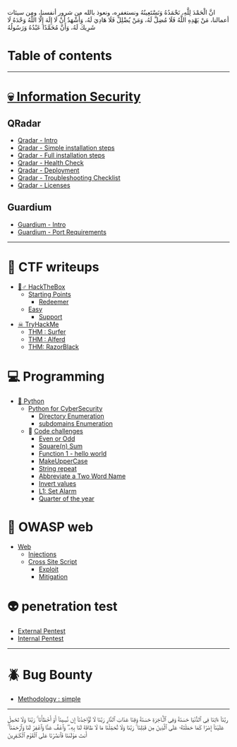انَّ الْحَمْدَ لِلَّهِ، نَحْمَدُهُ وَنَسْتَعِينُهُ ونستغفره، ونعوذ بالله من شرور أنفسنا، ومن سيئات أعمالنا، مَنْ يَهْدِهِ اللَّهُ فَلَا مُضِلَّ لَهُ، وَمَنْ يُضْلِلْ فَلَا هَادِيَ لَهُ، وَأَشْهَدُ أَنْ لَا إِلَهَ إِلَّا اللَّهُ وَحْدَهُ لَا شَرِيكَ لَهُ، وَأَنَّ مُحَمَّدًا عَبْدُهُ وَرَسُولُهُ

# Table of contents
---

# [💀 Information Security](<README (1).md>)
  ## QRadar 
  * [Qradar - Intro](information-security/QRadar-intro.md) 
  * [Qradar - Simple installation steps](information-security/qradar-part-1.md)
  * [Qradar - Full installation steps ](information-security/Qradar-Full-install.md)
  * [Qradar - Health Check](information-security/Qradar-Part2.md)
  * [Qradar - Deployment](information-security/Qradar-Part4.md)
  * [Qradar - Troubleshooting Checklist](information-security/Qradar-Part3.md)
  * [Qradar - Licenses](information-security/Qradar-Part5.md)
## Guardium
* [Guardium - Intro](information-security/Guardium-Intro.md)
* [Guardium - Port Requirements](information-security/Guardium/Guardium-part1.md)

---

# 🧟 CTF writeups &#x20;

* [🧟♂ HackTheBox](ctf-writups/hackthebox/README.md)
  * [Starting Points](ctf-writups/hackthebox/starting-points/README.md)
    * [Redeemer](ctf-writups/hackthebox/starting-points/redeemer.md)
  * [Easy](ctf-writups/hackthebox/easy/README.md)
    * [Support](ctf-writups/hackthebox/easy/support.md)
* [☠ TryHackMe](ctf-writups/tryhackme/README.md)
  * [THM : Surfer](ctf-writups/tryhackme/thm-surfer.md)
  * [THM : Alferd](ctf-writups/tryhackme/thm-alferd.md)
  * [THM: RazorBlack](ctf-writups/tryhackme/razorblack.md)

# :computer: Programming

* [🐍 Python](programming/python/README.md)
  * [Python for CyberSecurity](programming/python/python-for-cybersecurity/README.md)
    * [Directory Enumeration](programming/python/python-for-cybersecurity/directory-enumeration.md)
    * [subdomains Enumeration](programming/python/python-for-cybersecurity/subdomains-enumeration.md)
  * :page_with_curl: [Code challenges](programming/python/code-challenges/README.md)
    * [Even or Odd](programming/python/code-challenges/even-or-odd.md)
    * [Square(n) Sum](programming/python/code-challenges/square-n-sum.md)
    * [Function 1 - hello world](programming/python/code-challenges/function-1-hello-world.md)
    * [MakeUpperCase](programming/python/code-challenges/makeuppercase.md)
    * [String repeat](programming/python/code-challenges/string-repeat.md)
    * [Abbreviate a Two Word Name](programming/python/code-challenges/abbreviate-a-two-word-name.md)
    * [Invert values](programming/python/code-challenges/invert-values.md)
    * [L1: Set Alarm](programming/python/code-challenges/l1-set-alarm.md)
    * [Quarter of the year](programming/python/code-challenges/quarter-of-the-year.md)

# :closed_lock_with_key: OWASP web 

* [Web](owasp/web.md)
  * [Injections](webgoat-exploit-and-mitigate/a3-injections/README.md)
  * [Cross Site Script](webgoat-exploit-and-mitigate/a3-injections/cross-site-script/README.md)
    * [Exploit](webgoat-exploit-and-mitigate/a3-injections/cross-site-script/exploit.md)
    * [Mitigation](webgoat-exploit-and-mitigate/a3-injections/cross-site-script/mitigation.md)

# 👽 penetration test

* [External Pentest](penetration-test/external-pentest.md)
* [Internal Pentest](penetration-test/internal-pentest.md)

---

# :beetle: Bug Bounty 
- [Methodology : simple](bugbounty/Methodology-simple.md)

---



ربَّنَآ ءَاتِنَا فِى ٱلدُّنْيَا حَسَنَةً وَفِى ٱلْـَٔاخِرَةِ حَسَنَةً وَقِنَا عَذَابَ ٱلنَّارِ
رَبَّنَا لَا تُؤَاخِذْنَآ إِن نَّسِينَآ أَوْ أَخْطَأْنَا ۚ رَبَّنَا وَلَا تَحْمِلْ عَلَيْنَآ إِصْرًا كَمَا حَمَلْتَهُۥ عَلَى ٱلَّذِينَ مِن قَبْلِنَا ۚ رَبَّنَا وَلَا تُحَمِّلْنَا مَا لَا طَاقَةَ لَنَا بِهِۦ ۖ وَٱعْفُ عَنَّا وَٱغْفِرْ لَنَا وَٱرْحَمْنَآ ۚ أَنتَ مَوْلَىٰنَا فَٱنصُرْنَا عَلَى ٱلْقَوْمِ ٱلْكَـٰفِرِينَ
